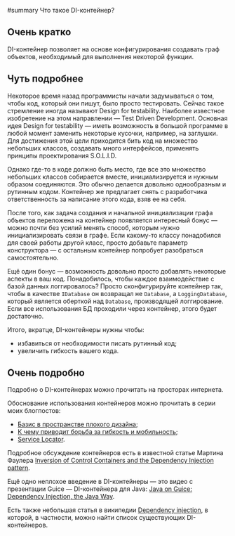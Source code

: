 #summary Что такое DI-контейнер?

## Очень кратко

DI-контейнер позволяет на основе конфигурирования создавать граф объектов, необходимый для выполнения некоторой функции.

## Чуть подробнее
Некоторое время назад программисты начали задумываться о том, чтобы код, который они пишут, было просто тестировать. Сейчас такое стремление иногда называют Design for testability. Наиболее известное изобретение на этом направлении — Test Driven Development. 
Основная идея Design for testability — иметь возможность в большой программе в любой момент заменить некоторые кусочки, например, на заглушки. Для достижения этой цели приходится бить код на множество небольших классов, создавать много интерфейсов, применять принципы проектирования S.O.L.I.D.

Однако где-то в коде должно быть место, где все это множество небольших классов собирается вместе, инициализируется и нужным образом соединяются. Это обычно делается довольно однообразным и рутинным кодом. Контейнер же предлагает снять с разработчика ответственность за написание этого кода, взяв ее на себя.

После того, как задача создания и начальной инициализации графа объектов переложена на контейнер появляется интересный бонус — можно почти без усилий менять способ, которым нужно инициализировать связи в графе. Если какому-то классу понадобился для своей работы другой класс, просто добавьте параметр конструктора — с остальным контейнер попробует разобраться самостоятельно.

Ещё один бонус — возможность довольно просто добавлять некоторые аспекты в ваш код. Понадобилось, чтобы каждое взаимодействие с базой данных логгировалось? Просто сконфигурируйте контейнер так, чтобы в качестве `IDatabase` он возвращал не `Database`, а `LoggingDatabase`, который является оберткой над `Database`, производящей логгирование. Если все использования БД проходили через контейнер, этого будет достаточно.

Итого, вкратце, DI-контейнеры нужны чтобы:
  * избавиться от необходимости писать рутинный код;
  * увеличить гибкость вашего кода.

## Очень подробно
Подробно о DI-контейнерах можно прочитать на просторах интернета. 

Обоснование использования контейнеров можно прочитать в серии моих блогпостов:
  * [Базис в пространстве плохого дизайна](http://xoposhiy.livejournal.com/92797.html);
  * [К чему приводит борьба за гибкость и мобильность](http://xoposhiy.livejournal.com/93088.html);
  * [Service Locator](http://xoposhiy.livejournal.com/93199.html).

Подробное обсуждение контейнеров есть в известной статье Мартина Фаулера [Inversion of Control Containers and the Dependency Injection pattern](http://martinfowler.com/articles/injection.html).

Ещё одно неплохое введение в DI-контейнеры — это видео с презентации Guice — DI-контейнера для Java: [Java on Guice: Dependency Injection, the Java Way](http://video.google.com/videoplay?docid=6068447410873108038&ei=RdsIS5WnDqWu2wK-v63fDg).

Есть также небольшая статья в википедии [Dependency injection](http://en.wikipedia.org/wiki/Dependency_injection), в которой, в частности, можно найти список существующих DI-контейнеров.
